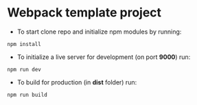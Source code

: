 # Webpack template project

-   To start clone repo and initialize npm modules by running:

```
npm install
```

-   To initialize a live server for development (on port **9000**) run:

```
npm run dev
```

-   To build for production (in **dist** folder) run:

```
npm run build
```

